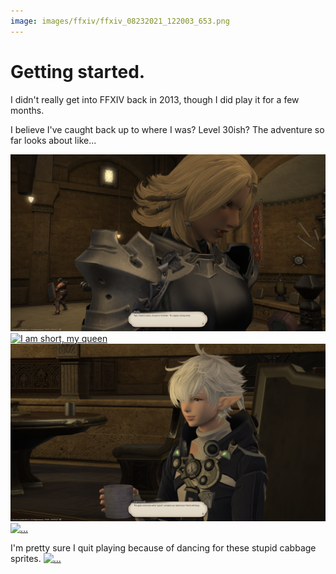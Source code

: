 ```yaml
---
image: images/ffxiv/ffxiv_08232021_122003_653.png
---
```


# Getting started.

I didn't really get into FFXIV back in 2013, though I did play it for a few months. 

I believe I've caught back up to where I was? Level 30ish? The adventure so far looks about like...

<a href="/images/ffxiv/ffxiv_08232021_121952_790.png">![](/images/ffxiv/ffxiv_08232021_121952_790.png "yes, my queen")</a>
<a href="/images/ffxiv/ffxiv_08232021_122003_653.png">![](/images/ffxiv/ffxiv_08232021_122003_653.png "I am short, my queen")</a>
<a href="/images/ffxiv/ffxiv_12062021_080740_983.png">![](/images/ffxiv/ffxiv_12062021_080740_983.png "...")</a>
<a href="/images/ffxiv/ffxiv_12122021_002258_946.png">![](/images/ffxiv/ffxiv_12122021_002258_946.png "...")</a>

I'm pretty sure I quit playing because of dancing for these stupid cabbage sprites. 
<a href="/images/ffxiv/ffxiv_12122021_004721_700.png">![](/images/ffxiv/ffxiv_12122021_004721_700.png "...")</a>